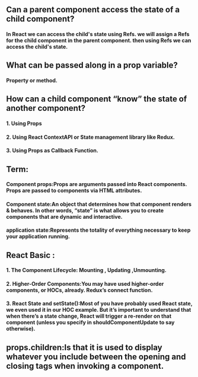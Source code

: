 ##  Can a parent component access the state of a child component?
#### In React we can access the child's state using Refs. we will assign a Refs for the child component in the parent component. then using Refs we can access the child's state.

## What can be passed along in a prop variable?
#### Property or method. 

## How can a child component “know” the state of another component?
#### 1. Using Props
#### 2. Using React ContextAPI or State management library like Redux.
#### 3. Using Props as Callback Function.


## Term:
#### Component props:Props are arguments passed into React components. Props are passed to components via HTML attributes.

#### Component state:An object that determines how that component renders & behaves. In other words, “state” is what allows you to create components that are dynamic and interactive.

#### application state:Represents the totality of everything necessary to keep your application running.

## React Basic :

#### 1. The Component Lifecycle: Mounting , Updating ,Unmounting.

#### 2. Higher-Order Components:You may have used higher-order components, or HOCs, already. Redux’s connect function.

#### 3. React State and setState():Most of you have probably used React state, we even used it in our HOC example. But it’s important to understand that when there’s a state change, React will trigger a re-render on that component (unless you specify in shouldComponentUpdate to say otherwise).


## props.children:Is that it is used to display whatever you include between the opening and closing tags when invoking a component. 
